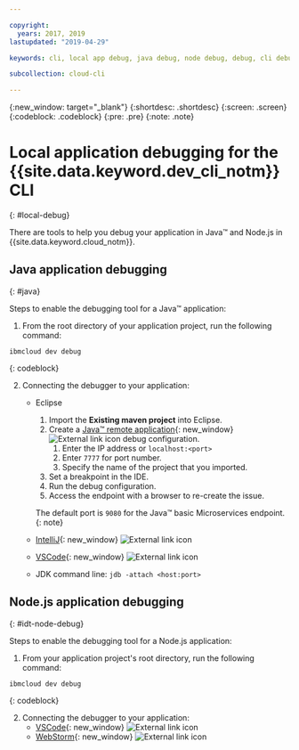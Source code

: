 ```yaml
---

copyright:
  years: 2017, 2019
lastupdated: "2019-04-29"

keywords: cli, local app debug, java debug, node debug, debug, cli debug, local cli, ibmcloud dev, dev debug

subcollection: cloud-cli

---
```


{:new_window: target="_blank"}
{:shortdesc: .shortdesc}
{:screen: .screen}
{:codeblock: .codeblock}
{:pre: .pre}
{:note: .note}

# Local application debugging for the {{site.data.keyword.dev_cli_notm}} CLI
{: #local-debug}

There are tools to help you debug your application in Java&trade; and Node.js in {{site.data.keyword.cloud_notm}}.

## Java application debugging
{: #java}

Steps to enable the debugging tool for a Java&trade; application:

1. From the root directory of your application project, run the following command:

  ```
  ibmcloud dev debug
  ```
  {: codeblock}

2. Connecting the debugger to your application:

	* Eclipse
      1. Import the **Existing maven project** into Eclipse.
      2. Create a [Java&trade; remote application](http://help.eclipse.org/neon/index.jsp?topic=%2Forg.eclipse.jdt.doc.user%2Ftasks%2Ftask-remotejava_launch_config.htm){: new_window} ![External link icon](../../icons/launch-glyph.svg "External link icon") debug configuration.
      		1. Enter the IP address or `localhost:<port>`  
      		2. Enter `7777` for port number.
      		3. Specify the name of the project that you imported.
      6. Set a breakpoint in the IDE.
      7. Run the debug configuration.
      8. Access the endpoint with a browser to re-create the issue.  
	   
	   The default port is `9080` for the Java&trade; basic Microservices endpoint.
	   {: note}

	* [IntelliJ](https://www.jetbrains.com/help/idea/2016.3/run-debug-configuration-remote.html){: new_window} ![External link icon](../../icons/launch-glyph.svg "External link icon")
	* [VSCode](https://marketplace.visualstudio.com/items?itemName=donjayamanne.javadebugger){: new_window} ![External link icon](../../icons/launch-glyph.svg "External link icon")
	* JDK command line: `jdb -attach <host:port>`

## Node.js application debugging
{: #idt-node-debug}

Steps to enable the debugging tool for a Node.js application:

1. From your application project's root directory, run the following command:
  ```
  ibmcloud dev debug
  ```
  {: codeblock}

2. Connecting the debugger to your application:
	* [VSCode](https://blog.docker.com/2016/07/live-debugging-docker/){: new_window} ![External link icon](../../icons/launch-glyph.svg "External link icon")
	* [WebStorm](https://blog.alexseifert.com/2016/10/25/debugging-node-js-in-a-docker-container-with-webstorm/){: new_window} ![External link icon](../../icons/launch-glyph.svg "External link icon")


<!--
## Swift application debugging - content from mike tunnicliffe
{: #swift}

Steps to enable debug for a Swift application:  

1. On the App server (or system where the Swift application will execute), you should start the 'lldb server':
 - `lldb-server platform -->
<!-- listen <port number>`
2. On the App server, build the Kitura-based server application using the debug configuration:
 - `swift build debug`
3. On the App server, start the Kitura-based server application:
 - `./build/debug/Kitura-Starter`
4. On the client system (also known as the host system), start the 'lldb client':
 - `lldb`
5. Configure lldb client to connect to lldb-server:
 - `(lldb) platform select remote-linux`
 - `(lldb) platform connect connect://<ip address server>:<port number server>`
6. Execute commands to debug remote program:
 - `(lldb) process attach -->
<!--pid 3626`
-->
